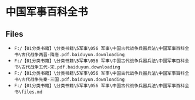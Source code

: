 # 中国军事百科全书

## Files

- `F:/【01分类书籍】\分类书籍\5军事\056 军事\中国古代战争兵器兵法\中国军事百科全书\古代战争两晋-隋唐.pdf.baiduyun.downloading`
- `F:/【01分类书籍】\分类书籍\5军事\056 军事\中国古代战争兵器兵法\中国军事百科全书\古代战争五代-宋.pdf.baiduyun.downloading`
- `F:/【01分类书籍】\分类书籍\5军事\056 军事\中国古代战争兵器兵法\中国军事百科全书\古代战争先秦-三国.pdf.baiduyun.downloading`
- `F:/【01分类书籍】\分类书籍\5军事\056 军事\中国古代战争兵器兵法\中国军事百科全书\files.md`
